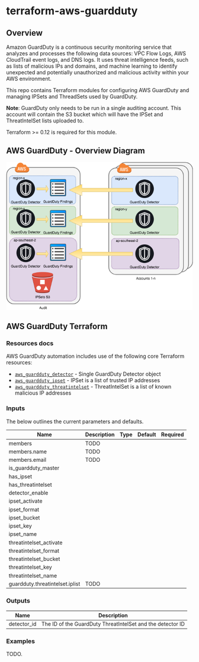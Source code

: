 # terraform-aws-guardduty

## Overview

Amazon GuardDuty is a continuous security monitoring service that analyzes and processes the following data sources: VPC Flow Logs, AWS CloudTrail event logs, and DNS logs. It uses threat intelligence feeds, such as lists of malicious IPs and domains, and machine learning to identify unexpected and potentially unauthorized and malicious activity within your AWS environment.

This repo contains Terraform modules for configuring AWS GuardDuty and managing IPSets and ThreadSets used by GuardDuty.

__Note__: GuardDuty only needs to be run in a single auditing account. This account will contain the S3 bucket which will have the IPSet and ThreatIntelSet lists uploaded to.

Terraform >= 0.12 is required for this module.

## AWS GuardDuty - Overview Diagram

![GuardDuty|medium](docs/guardduty.png)

## AWS GuardDuty Terraform

### Resources docs

AWS GuardDuty automation includes use of the following core Terraform resources:

- [`aws_guardduty_detector`](https://www.terraform.io/docs/providers/aws/r/guardduty_detector.html) - Single GuardDuty Detector object
- [`aws_guardduty_ipset`](https://www.terraform.io/docs/providers/aws/r/guardduty_ipset.html) - IPSet is a list of trusted IP addresses
- [`aws_guardduty_threatintelset`](https://www.terraform.io/docs/providers/aws/r/guardduty_threatintelset.html) - ThreatIntelSet is a list of known malicious IP addresses

### Inputs

The below outlines the current parameters and defaults.

| Name | Description | Type | Default | Required |
|------|-------------|:----:|:-------:|:--------:|
| members | TODO
| members.name | TODO
| members.email | TODO
| is_guardduty_master
| has_ipset
| has_threatintelset
| detector_enable
| ipset_activate
| ipset_format
| ipset_bucket
| ipset_key
| ipset_name
| threatintelset_activate
| threatintelset_format
| threatintelset_bucket
| threatintelset_key
| threatintelset_name
| guardduty.threatintelset.iplist | TODO

### Outputs

|Name|Description|
|------------|---------------------|
| detector_id | The ID of the GuardDuty ThreatIntelSet and the detector ID |

### Examples

TODO.
